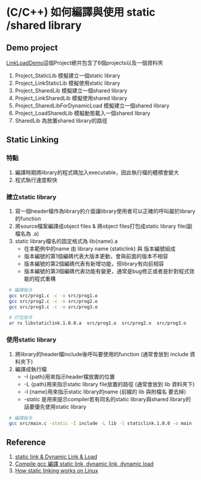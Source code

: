 # (C/C++) 如何編譯與使用 static /shared library

## Demo project
[LinkLoadDemo](https://github.com/gama79530/LinkLoadDemo)這個Project總共包含了6個projects以及一個資料夾
1. Project_StaticLib 模擬建立一個static library
1. Project_LinkStaticLib 模擬使用static library
1. Project_SharedLib 模擬建立一個shared library
1. Project_LinkSharedLib 模擬使用shared library
1. Project_SharedLibForDynamicLoad 模擬建立一個shared library
1. Project_LoadSharedLib 模擬動態載入一個shared library
1. SharedLib 為放置shared library的路徑

## Static Linking
### 特點
1. 編譯時期將library的程式碼加入executable，因此執行檔的體積會變大
1. 程式執行速度較快

### 建立static library
1. 寫一個header檔作為library的介面讓library使用者可以正確的呼叫屬於library的function
1. 將source檔案編譯成object files & 將object files打包成static library file(副檔名為 .a)
1. static library檔名的固定格式為 lib{name}.a
   - 在本範例中的name 由 library name (staticlink) 與 版本編號組成
   - 版本編號的第1個編碼代表大版本更動，會與前面的版本不相容
   - 版本編號的第2個編碼代表有新增功能，但library有向前相容
   - 版本編號的第3個編碼代表功能有變更，通常是bug修正或者是針對程式效能的程式重構

```bash
 # 編譯指令
 gcc src/prog1.c -c -o src/prog1.o
 gcc src/prog2.c -c -o src/prog2.o
 gcc src/prog3.c -c -o src/prog3.o

 # 打包指令
 ar rs libstaticlink.1.0.0.a  src/prog1.o  src/prog2.o  src/prog3.o
```

### 使用static library
1. 將library的header檔include後呼叫要使用的function (通常會放到 include 資料夾下)
1. 編譯成執行檔
   - -I {path}用來指示header檔放置的位置
   - -L {path}用來指示static library file放置的路徑 (通常會放到 lib 資料夾下)
   - -l {name}用來指示static library的name (前綴的 lib 與附檔名 要去掉)
   - -static 是用來提示compiler若有同名的static library與shared library的話要優先使用static library

```bash
 # 編譯指令
 gcc src/main.c -static -I include -L lib -l staticlink.1.0.0 -o main
```

## Reference
1. [static link & Dynamic Link & Load](https://phchiu.pixnet.net/blog/post/39869035)
1. [Compile gcc 編譯 static link, dynamic link, dynamic load](https://medium.com/chris-place/compile-gcc-%E7%B7%A8%E8%AD%AF-static-link-dynamic-link-dynamic-load-17dfb4ef3cf1)
1. [How static linking works on Linux](https://opensource.com/article/22/6/static-linking-linux)